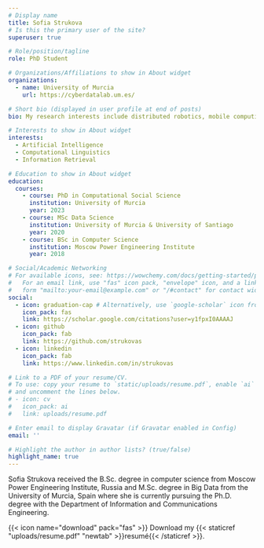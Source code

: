 ```yaml
---
# Display name
title: Sofia Strukova
# Is this the primary user of the site?
superuser: true

# Role/position/tagline
role: PhD Student

# Organizations/Affiliations to show in About widget
organizations:
  - name: University of Murcia
    url: https://cyberdatalab.um.es/

# Short bio (displayed in user profile at end of posts)
bio: My research interests include distributed robotics, mobile computing and programmable matter.

# Interests to show in About widget
interests:
  - Artificial Intelligence
  - Computational Linguistics
  - Information Retrieval

# Education to show in About widget
education:
  courses:
    - course: PhD in Computational Social Science
      institution: University of Murcia
      year: 2023
    - course: MSc Data Science
      institution: University of Murcia & University of Santiago
      year: 2020
    - course: BSc in Computer Science
      institution: Moscow Power Engineering Institute
      year: 2018

# Social/Academic Networking
# For available icons, see: https://wowchemy.com/docs/getting-started/page-builder/#icons
#   For an email link, use "fas" icon pack, "envelope" icon, and a link in the
#   form "mailto:your-email@example.com" or "/#contact" for contact widget.
social:
  - icon: graduation-cap # Alternatively, use `google-scholar` icon from `ai` icon pack
    icon_pack: fas
    link: https://scholar.google.com/citations?user=y1fpxI0AAAAJ
  - icon: github
    icon_pack: fab
    link: https://github.com/strukovas
  - icon: linkedin
    icon_pack: fab
    link: https://www.linkedin.com/in/strukovas

# Link to a PDF of your resume/CV.
# To use: copy your resume to `static/uploads/resume.pdf`, enable `ai` icons in `params.toml`,
# and uncomment the lines below.
# - icon: cv
#   icon_pack: ai
#   link: uploads/resume.pdf

# Enter email to display Gravatar (if Gravatar enabled in Config)
email: ''

# Highlight the author in author lists? (true/false)
highlight_name: true
---
```


Sofia Strukova received the B.Sc. degree in computer science from Moscow Power Engineering Institute, Russia and M.Sc. degree in Big Data from the University of Murcia, Spain where she is currently pursuing the Ph.D. degree with the Department of Information and Communications Engineering.

{{< icon name="download" pack="fas" >}} Download my {{< staticref "uploads/resume.pdf" "newtab" >}}resumé{{< /staticref >}}.
